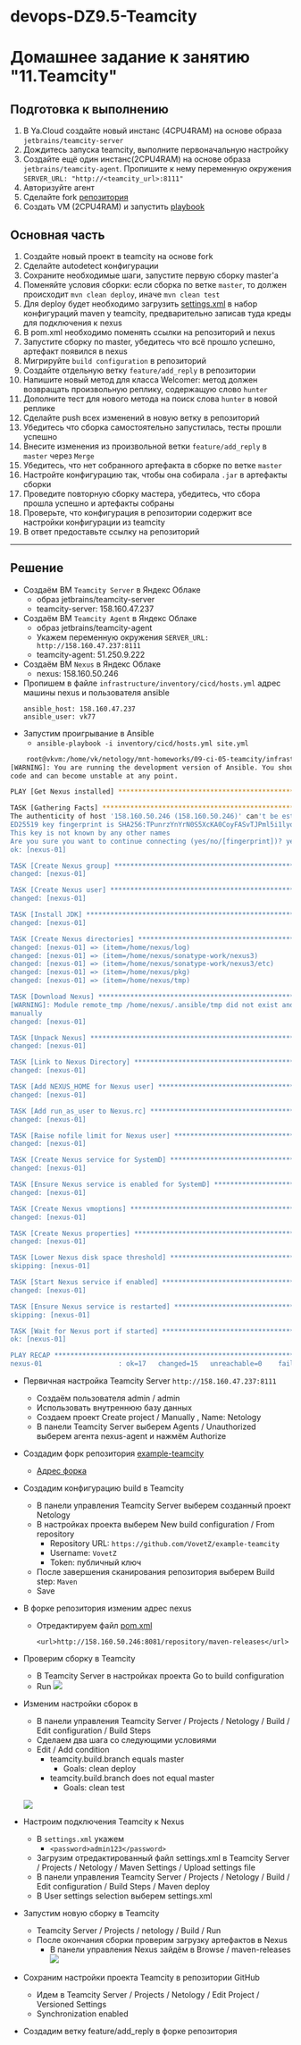 # devops-DZ9.5-Teamcity
# Домашнее задание к занятию "11.Teamcity"

## Подготовка к выполнению

1. В Ya.Cloud создайте новый инстанс (4CPU4RAM) на основе образа `jetbrains/teamcity-server`
2. Дождитесь запуска teamcity, выполните первоначальную настройку
3. Создайте ещё один инстанс(2CPU4RAM) на основе образа `jetbrains/teamcity-agent`. Пропишите к нему переменную окружения `SERVER_URL: "http://<teamcity_url>:8111"`
4. Авторизуйте агент
5. Сделайте fork [репозитория](https://github.com/aragastmatb/example-teamcity)
6. Создать VM (2CPU4RAM) и запустить [playbook](./infrastructure)

## Основная часть

1. Создайте новый проект в teamcity на основе fork
2. Сделайте autodetect конфигурации
3. Сохраните необходимые шаги, запустите первую сборку master'a
4. Поменяйте условия сборки: если сборка по ветке `master`, то должен происходит `mvn clean deploy`, иначе `mvn clean test`
5. Для deploy будет необходимо загрузить [settings.xml](./teamcity/settings.xml) в набор конфигураций maven у teamcity, предварительно записав туда креды для подключения к nexus
6. В pom.xml необходимо поменять ссылки на репозиторий и nexus
7. Запустите сборку по master, убедитесь что всё прошло успешно, артефакт появился в nexus
8. Мигрируйте `build configuration` в репозиторий
9. Создайте отдельную ветку `feature/add_reply` в репозитории
10. Напишите новый метод для класса Welcomer: метод должен возвращать произвольную реплику, содержащую слово `hunter`
11. Дополните тест для нового метода на поиск слова `hunter` в новой реплике
12. Сделайте push всех изменений в новую ветку в репозиторий
13. Убедитесь что сборка самостоятельно запустилась, тесты прошли успешно
14. Внесите изменения из произвольной ветки `feature/add_reply` в `master` через `Merge`
15. Убедитесь, что нет собранного артефакта в сборке по ветке `master`
16. Настройте конфигурацию так, чтобы она собирала `.jar` в артефакты сборки
17. Проведите повторную сборку мастера, убедитесь, что сбора прошла успешно и артефакты собраны
18. Проверьте, что конфигурация в репозитории содержит все настройки конфигурации из teamcity
19. В ответ предоставьте ссылку на репозиторий

---


## Решение

- Создаём ВМ `Teamcity Server` в Яндекс Облаке
    - образ jetbrains/teamcity-server
    - teamcity-server: 158.160.47.237
- Создаём ВМ  `Teamcity Agent` в Яндекс Облаке
    - образ jetbrains/teamcity-agent
    - Укажем переменную окружения `SERVER_URL: http://158.160.47.237:8111`
    - teamcity-agent: 51.250.9.222
- Создаём ВМ `Nexus` в Яндекс Облаке
    - nexus: 158.160.50.246
- Пропишем в файле `infrastructure/inventory/cicd/hosts.yml` адрес машины nexus и пользователя ansible
    ```
    ansible_host: 158.160.47.237
    ansible_user: vk77
    ``` 
- Запустим проигрывание в Ansible  
    - `ansible-playbook -i inventory/cicd/hosts.yml site.yml`
```bash
    root@vkvm:/home/vk/netology/mnt-homeworks/09-ci-05-teamcity/infrastructure# 
[WARNING]: You are running the development version of Ansible. You should only run Ansible from "devel" if you are modifying the Ansible engine, or trying out features under development. This is a rapidly changing source of
code and can become unstable at any point.

PLAY [Get Nexus installed] *********************************************************************************************************************************************************************************************************

TASK [Gathering Facts] *************************************************************************************************************************************************************************************************************
The authenticity of host '158.160.50.246 (158.160.50.246)' can't be established.
ED25519 key fingerprint is SHA256:TPunrzYnYrN0S5XcKA0CoyFASvTJPml5i1lyoUJ1/EM.
This key is not known by any other names
Are you sure you want to continue connecting (yes/no/[fingerprint])? yes
ok: [nexus-01]

TASK [Create Nexus group] **********************************************************************************************************************************************************************************************************
changed: [nexus-01]

TASK [Create Nexus user] ***********************************************************************************************************************************************************************************************************
changed: [nexus-01]

TASK [Install JDK] *****************************************************************************************************************************************************************************************************************
changed: [nexus-01]

TASK [Create Nexus directories] ****************************************************************************************************************************************************************************************************
changed: [nexus-01] => (item=/home/nexus/log)
changed: [nexus-01] => (item=/home/nexus/sonatype-work/nexus3)
changed: [nexus-01] => (item=/home/nexus/sonatype-work/nexus3/etc)
changed: [nexus-01] => (item=/home/nexus/pkg)
changed: [nexus-01] => (item=/home/nexus/tmp)

TASK [Download Nexus] **************************************************************************************************************************************************************************************************************
[WARNING]: Module remote_tmp /home/nexus/.ansible/tmp did not exist and was created with a mode of 0700, this may cause issues when running as another user. To avoid this, create the remote_tmp dir with the correct permissions
manually
changed: [nexus-01]

TASK [Unpack Nexus] ****************************************************************************************************************************************************************************************************************
changed: [nexus-01]

TASK [Link to Nexus Directory] *****************************************************************************************************************************************************************************************************
changed: [nexus-01]

TASK [Add NEXUS_HOME for Nexus user] ***********************************************************************************************************************************************************************************************
changed: [nexus-01]

TASK [Add run_as_user to Nexus.rc] *************************************************************************************************************************************************************************************************
changed: [nexus-01]

TASK [Raise nofile limit for Nexus user] *******************************************************************************************************************************************************************************************
changed: [nexus-01]

TASK [Create Nexus service for SystemD] ********************************************************************************************************************************************************************************************
changed: [nexus-01]

TASK [Ensure Nexus service is enabled for SystemD] *********************************************************************************************************************************************************************************
changed: [nexus-01]

TASK [Create Nexus vmoptions] ******************************************************************************************************************************************************************************************************
changed: [nexus-01]

TASK [Create Nexus properties] *****************************************************************************************************************************************************************************************************
changed: [nexus-01]

TASK [Lower Nexus disk space threshold] ********************************************************************************************************************************************************************************************
skipping: [nexus-01]

TASK [Start Nexus service if enabled] **********************************************************************************************************************************************************************************************
changed: [nexus-01]

TASK [Ensure Nexus service is restarted] *******************************************************************************************************************************************************************************************
skipping: [nexus-01]

TASK [Wait for Nexus port if started] **********************************************************************************************************************************************************************************************
ok: [nexus-01]

PLAY RECAP *************************************************************************************************************************************************************************************************************************
nexus-01                   : ok=17   changed=15   unreachable=0    failed=0    skipped=2    rescued=0    ignored=0   

```

- Первичная настройка Teamcity Server `http://158.160.47.237:8111`
    - Создаём пользователя admin / admin
    - Использовать внутреннюю базу данных
    - Создаем проект Create project / Manually , Name: Netology 
    - В панели Teamcity Server выберем Agents / Unauthorized выберем агента nexus-agent и нажмём Authorize
- Создадим форк репозитория [example-teamcity](https://github.com/aragastmatb/example-teamcity)
    - [Адрес форка](https://github.com/VovetZ/example-teamcity)
- Создадим конфигурацию build в Teamcity
    - В панели управления Teamcity Server выберем созданный проект Netology
    - В настройках проекта выберем New build configuration / From repository
        - Repository URL: `https://github.com/VovetZ/example-teamcity`
        - Username: `VovetZ`
        - Token: публичный ключ
    - После завершения сканирования репозитория выберем Build step: `Maven`
    - Save
- В форке репозитория изменим адрес nexus
    - Отредактируем файл [pom.xml](pom.xml)
        ```
        <url>http://158.160.50.246:8081/repository/maven-releases</url>
        ```
- Проверим сборку в Teamcity
    - В Teamcity Server в настройках проекта Go to build configuration
    - Run
    ![](devops-9.5.1.JPG)
- Изменим настройки сборок в 
    - В панели управления Teamcity Server / Projects / Netology / Build / Edit configuration / Build Steps
    - Сделаем два шага со следующими условиями
    - Edit / Add condition
        - teamcity.build.branch equals master
            - Goals: clean deploy
        - teamcity.build.branch does not equal master
            - Goals: clean test

    ![](devops-9.5.2.JPG)
- Настроим подключения Teamcity к Nexus
    - В `settings.xml` укажем 
        - `<password>admin123</password>`
    - Загрузим отредактированный файл settings.xml в Teamcity Server / Projects / Netology / Maven Settings / Upload settings file
    - В панели управления Teamcity Server / Projects / Netology / Build / Edit configuration /  Build Steps / Maven deploy
    - В User settings selection выберем settings.xml
- Запустим новую сборку в Teamcity
    - Teamcity Server / Projects / netology / Build / Run
    - После окончания сборки проверим загрузку артефактов в Nexus
        - В панели управления Nexus зайдём в Browse / maven-releases
            ![](devops-9.5.3.JPG)
- Сохраним настройки проекта Teamcity в репозитории GitHub
    - Идем в Teamcity Server / Projects / Netology / Edit Project / Versioned Settings
    - Synchronization enabled

- Создадим ветку feature/add_reply в форке репозитория

